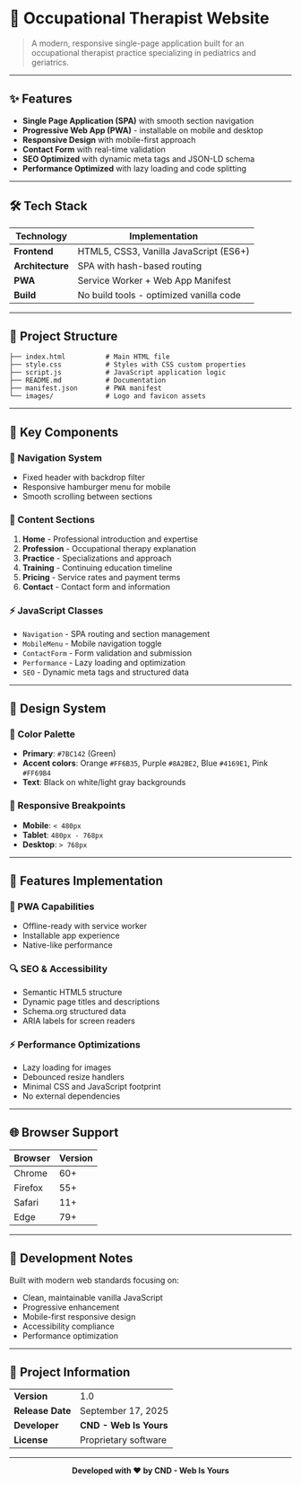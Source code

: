 # 🏥 Occupational Therapist Website

> A modern, responsive single-page application built for an occupational therapist practice specializing in pediatrics and geriatrics.

---

## ✨ Features

- **Single Page Application (SPA)** with smooth section navigation
- **Progressive Web App (PWA)** - installable on mobile and desktop
- **Responsive Design** with mobile-first approach
- **Contact Form** with real-time validation
- **SEO Optimized** with dynamic meta tags and JSON-LD schema
- **Performance Optimized** with lazy loading and code splitting

---

## 🛠️ Tech Stack

| Technology | Implementation |
|------------|---------------|
| **Frontend** | HTML5, CSS3, Vanilla JavaScript (ES6+) |
| **Architecture** | SPA with hash-based routing |
| **PWA** | Service Worker + Web App Manifest |
| **Build** | No build tools - optimized vanilla code |

---

## 📁 Project Structure

```
├── index.html          # Main HTML file
├── style.css           # Styles with CSS custom properties
├── script.js           # JavaScript application logic
├── README.md           # Documentation
├── manifest.json       # PWA manifest
└── images/             # Logo and favicon assets
```

---

## 🧩 Key Components

### 🧭 Navigation System
- Fixed header with backdrop filter
- Responsive hamburger menu for mobile
- Smooth scrolling between sections

### 📄 Content Sections
1. **Home** - Professional introduction and expertise
2. **Profession** - Occupational therapy explanation
3. **Practice** - Specializations and approach
4. **Training** - Continuing education timeline
5. **Pricing** - Service rates and payment terms
6. **Contact** - Contact form and information

### ⚡ JavaScript Classes
- `Navigation` - SPA routing and section management
- `MobileMenu` - Mobile navigation toggle
- `ContactForm` - Form validation and submission
- `Performance` - Lazy loading and optimization
- `SEO` - Dynamic meta tags and structured data

---

## 🎨 Design System

### 🌈 Color Palette
- **Primary**: `#7BC142` (Green)
- **Accent colors**: Orange `#FF6B35`, Purple `#8A2BE2`, Blue `#4169E1`, Pink `#FF69B4`
- **Text**: Black on white/light gray backgrounds

### 📱 Responsive Breakpoints
- **Mobile**: `< 480px`
- **Tablet**: `480px - 768px`
- **Desktop**: `> 768px`

---

## 🚀 Features Implementation

### 📱 PWA Capabilities
- Offline-ready with service worker
- Installable app experience
- Native-like performance

### 🔍 SEO & Accessibility
- Semantic HTML5 structure
- Dynamic page titles and descriptions
- Schema.org structured data
- ARIA labels for screen readers

### ⚡ Performance Optimizations
- Lazy loading for images
- Debounced resize handlers
- Minimal CSS and JavaScript footprint
- No external dependencies

---

## 🌐 Browser Support

| Browser | Version |
|---------|---------|
| Chrome | 60+ |
| Firefox | 55+ |
| Safari | 11+ |
| Edge | 79+ |

---

## 📝 Development Notes

Built with modern web standards focusing on:
- Clean, maintainable vanilla JavaScript
- Progressive enhancement
- Mobile-first responsive design
- Accessibility compliance
- Performance optimization

---

## 📅 Project Information

| | |
|---|---|
| **Version** | 1.0 |
| **Release Date** | September 17, 2025 |
| **Developer** | **CND - Web Is Yours** |
| **License** | Proprietary software |

---

<div align="center">
  <strong>Developed with ❤️ by CND - Web Is Yours</strong>
</div>